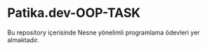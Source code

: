 # Patika.dev-OOP-TASK
Bu repository içerisinde Nesne yönelimli programlama ödevleri yer almaktadır.
